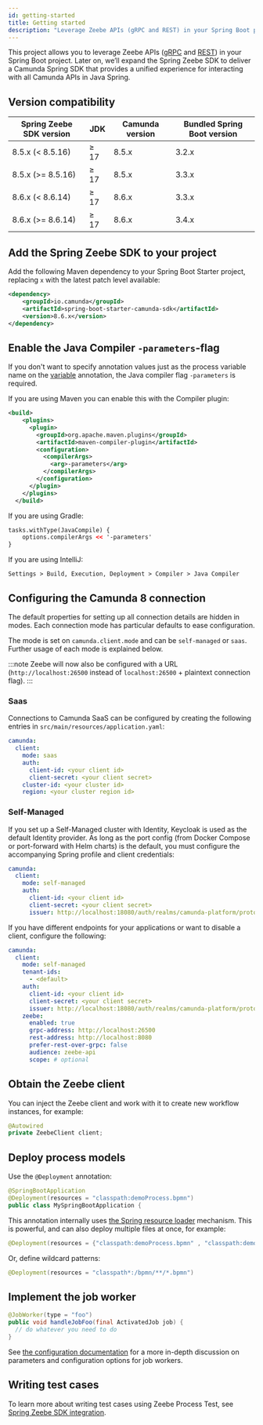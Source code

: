 ```yaml
---
id: getting-started
title: Getting started
description: "Leverage Zeebe APIs (gRPC and REST) in your Spring Boot project."
---
```


This project allows you to leverage Zeebe APIs ([gRPC](/apis-tools/zeebe-api/grpc.md) and [REST](/apis-tools/zeebe-api-rest/zeebe-api-rest-overview.md)) in your Spring Boot project. Later on, we’ll expand the Spring Zeebe SDK to deliver a Camunda Spring SDK that provides a unified experience for interacting with all Camunda APIs in Java Spring.

## Version compatibility

| Spring Zeebe SDK version | JDK  | Camunda version | Bundled Spring Boot version |
| ------------------------ | ---- | --------------- | --------------------------- |
| 8.5.x (< 8.5.16)         | ≥ 17 | 8.5.x           | 3.2.x                       |
| 8.5.x (>= 8.5.16)        | ≥ 17 | 8.5.x           | 3.3.x                       |
| 8.6.x (< 8.6.14)         | ≥ 17 | 8.6.x           | 3.3.x                       |
| 8.6.x (>= 8.6.14)        | ≥ 17 | 8.6.x           | 3.4.x                       |

## Add the Spring Zeebe SDK to your project

Add the following Maven dependency to your Spring Boot Starter project, replacing `x` with the latest patch level available:

```xml
<dependency>
    <groupId>io.camunda</groupId>
    <artifactId>spring-boot-starter-camunda-sdk</artifactId>
    <version>8.6.x</version>
</dependency>
```

## Enable the Java Compiler `-parameters`-flag

If you don't want to specify annotation values just as the process variable name on the [variable](configuration.md#using-variable) annotation, the Java compiler flag `-parameters` is required.

If you are using Maven you can enable this with the Compiler plugin:

```xml
<build>
    <plugins>
      <plugin>
        <groupId>org.apache.maven.plugins</groupId>
        <artifactId>maven-compiler-plugin</artifactId>
        <configuration>
          <compilerArgs>
            <arg>-parameters</arg>
          </compilerArgs>
        </configuration>
      </plugin>
    </plugins>
  </build>
```

If you are using Gradle:

```xml
tasks.withType(JavaCompile) {
    options.compilerArgs << '-parameters'
}
```

If you are using IntelliJ:

```agsl
Settings > Build, Execution, Deployment > Compiler > Java Compiler
```

## Configuring the Camunda 8 connection

The default properties for setting up all connection details are hidden in modes. Each connection mode has particular defaults to ease configuration.

The mode is set on `camunda.client.mode` and can be `self-managed` or `saas`. Further usage of each mode is explained below.

:::note
Zeebe will now also be configured with a URL (`http://localhost:26500` instead of `localhost:26500` + plaintext connection flag).
:::

### Saas

Connections to Camunda SaaS can be configured by creating the following entries in `src/main/resources/application.yaml`:

```yaml
camunda:
  client:
    mode: saas
    auth:
      client-id: <your client id>
      client-secret: <your client secret>
    cluster-id: <your cluster id>
    region: <your cluster region id>
```

### Self-Managed

If you set up a Self-Managed cluster with Identity, Keycloak is used as the default Identity provider. As long as the port config (from Docker Compose or port-forward with Helm charts) is the default, you must configure the accompanying Spring profile and client credentials:

```yaml
camunda:
  client:
    mode: self-managed
    auth:
      client-id: <your client id>
      client-secret: <your client secret>
      issuer: http://localhost:18080/auth/realms/camunda-platform/protocol/openid-connect/token
```

If you have different endpoints for your applications or want to disable a client, configure the following:

```yaml
camunda:
  client:
    mode: self-managed
    tenant-ids:
      - <default>
    auth:
      client-id: <your client id>
      client-secret: <your client secret>
      issuer: http://localhost:18080/auth/realms/camunda-platform/protocol/openid-connect/token
    zeebe:
      enabled: true
      grpc-address: http://localhost:26500
      rest-address: http://localhost:8080
      prefer-rest-over-grpc: false
      audience: zeebe-api
      scope: # optional
```

## Obtain the Zeebe client

You can inject the Zeebe client and work with it to create new workflow instances, for example:

```java
@Autowired
private ZeebeClient client;
```

## Deploy process models

Use the `@Deployment` annotation:

```java
@SpringBootApplication
@Deployment(resources = "classpath:demoProcess.bpmn")
public class MySpringBootApplication {
```

This annotation internally uses [the Spring resource loader](#resources-resourceloader) mechanism. This is powerful, and can also deploy multiple files at once, for example:

```java
@Deployment(resources = {"classpath:demoProcess.bpmn" , "classpath:demoProcess2.bpmn"})
```

Or, define wildcard patterns:

```java
@Deployment(resources = "classpath*:/bpmn/**/*.bpmn")
```

## Implement the job worker

```java
@JobWorker(type = "foo")
public void handleJobFoo(final ActivatedJob job) {
  // do whatever you need to do
}
```

See [the configuration documentation](/apis-tools/spring-zeebe-sdk/configuration.md) for a more in-depth discussion on parameters and configuration options for job workers.

## Writing test cases

To learn more about writing test cases using Zeebe Process Test, see [Spring Zeebe SDK integration](../java-client/zeebe-process-test.md#zeebe-spring-sdk-integration).
